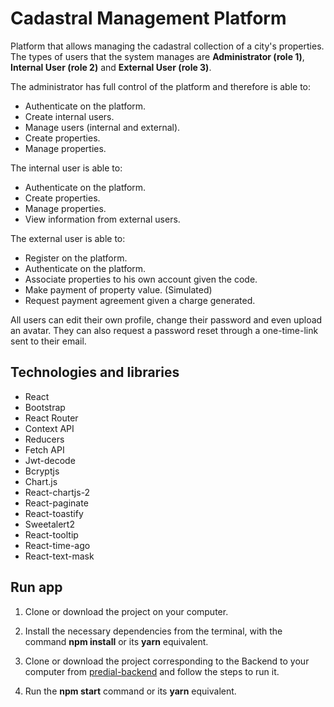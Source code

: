 # Cadastral Management Platform
Platform that allows managing the cadastral collection of a city's properties.  
The types of users that the system manages are **Administrator (role 1)**, **Internal User (role 2)** and **External User (role 3)**.

The administrator has full control of the platform and therefore is able to:
* Authenticate on the platform.
* Create internal users.
* Manage users (internal and external).
* Create properties.
* Manage properties.

The internal user is able to:
* Authenticate on the platform.
* Create properties.
* Manage properties.
* View information from external users.

The external user is able to:
* Register on the platform.
* Authenticate on the platform.
* Associate properties to his own account given the code.
* Make payment of property value. (Simulated)
* Request payment agreement given a charge generated.

All users can edit their own profile, change their password and even upload an avatar. They can also request a password reset through a one-time-link sent to their email.

## Technologies and libraries
* React
* Bootstrap
* React Router
* Context API
* Reducers
* Fetch API
* Jwt-decode
* Bcryptjs
* Chart.js
* React-chartjs-2
* React-paginate
* React-toastify
* Sweetalert2
* React-tooltip
* React-time-ago
* React-text-mask

## Run app
1. Clone or download the project on your computer.

2. Install the necessary dependencies from the terminal, with the command **npm install** or its **yarn** equivalent.

3. Clone or download the project corresponding to the Backend to your computer from [predial-backend](https://github.com/CarlosHdzR/predial-backend) and follow the steps to run it.

4. Run the **npm start** command or its **yarn** equivalent.
